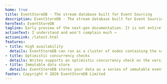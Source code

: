 ```yaml
---
home: true
title: EventStoreDB - The stream database built for Event Sourcing
description: EventStoreDB - The stream database built for Event Sourcing
heroText: EventStoreDB
tagline: Early preview of the next-gen documentation. It is not entirely complete and you can expect inconsistencies, broken links and missing examples. Please be tolerant to those issues as we are working hard to polish it!
actionText: I understand and won't complain much →
actionLink: /latest.html
features:
- title: High availability
  details: EventStoreDB can run as a cluster of nodes containing the same data which remains available for writes provided at least half the nodes are alive and connected.
- title: Optimistic concurrency checks
  details: Writes supports an optimistic concurrency check on the version of the stream to which events are written. If the check fails during writing, EventStoreDB returns an exception to let you know.
- title: Immutable data store
  details: EventStoreDB stores your data as a series of immutable events over time, providing one of the strongest audit log options available (characteristics similar to a blockchain).
footer: Copyright © 2020 EventStoreDB Limited
---
```

